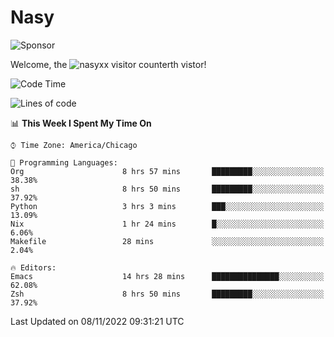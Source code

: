 # Nasy

<!--
<p align="center">
<img height="200" src="https://github-readme-stats.vercel.app/api?username=nasyxx&count_private=true&show_icons=true&theme=dracula&include_all_commits=true"/>
<img height="200" src="https://github-readme-stats.vercel.app/api/top-langs/?username=nasyxx&theme=dracula&hide=html,jupyter+notebook&count_private=true&show_icons=true"/>
</p>

  
----------------
-->

![Sponsor](https://img.shields.io/static/v1.svg?label=Sponsor&message=%E2%9D%A4&logo=GitHub&style=flat&color=pink)
 
Welcome, the ![nasyxx visitor counter](https://count.getloli.com/get/@nasyxx?theme=rule34)th vistor!
 
<!--START_SECTION:waka-->
![Code Time](http://img.shields.io/badge/Code%20Time-2%2C791%20hrs%2017%20mins-blue)

![Lines of code](https://img.shields.io/badge/From%20Hello%20World%20I%27ve%20Written-5%20Million%20lines%20of%20code-blue)

📊 **This Week I Spent My Time On** 

```text
⌚︎ Time Zone: America/Chicago

💬 Programming Languages: 
Org                      8 hrs 57 mins       █████████░░░░░░░░░░░░░░░░   38.38% 
sh                       8 hrs 50 mins       █████████░░░░░░░░░░░░░░░░   37.92% 
Python                   3 hrs 3 mins        ███░░░░░░░░░░░░░░░░░░░░░░   13.09% 
Nix                      1 hr 24 mins        █░░░░░░░░░░░░░░░░░░░░░░░░   6.06% 
Makefile                 28 mins             ░░░░░░░░░░░░░░░░░░░░░░░░░   2.04%

🔥 Editors: 
Emacs                    14 hrs 28 mins      ███████████████░░░░░░░░░░   62.08% 
Zsh                      8 hrs 50 mins       █████████░░░░░░░░░░░░░░░░   37.92%

```


 Last Updated on 08/11/2022 09:31:21 UTC
<!--END_SECTION:waka-->

<!-- ![visitors](https://visitor-badge.laobi.icu/badge?page_id=nasyxx.nasyxx) -->
